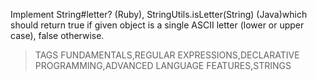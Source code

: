 Implement String#letter? (Ruby), StringUtils.isLetter(String) (Java)which should return true if given object is a single ASCII letter (lower or upper case), false otherwise.

> TAGS
FUNDAMENTALS,REGULAR EXPRESSIONS,DECLARATIVE PROGRAMMING,ADVANCED LANGUAGE FEATURES,STRINGS